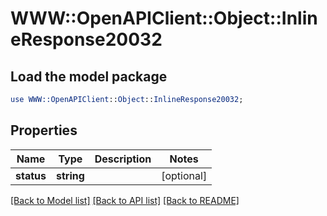 # WWW::OpenAPIClient::Object::InlineResponse20032

## Load the model package
```perl
use WWW::OpenAPIClient::Object::InlineResponse20032;
```

## Properties
Name | Type | Description | Notes
------------ | ------------- | ------------- | -------------
**status** | **string** |  | [optional] 

[[Back to Model list]](../README.md#documentation-for-models) [[Back to API list]](../README.md#documentation-for-api-endpoints) [[Back to README]](../README.md)


